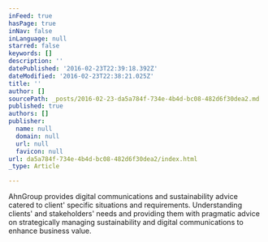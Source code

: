 ```yaml
---
inFeed: true
hasPage: true
inNav: false
inLanguage: null
starred: false
keywords: []
description: ''
datePublished: '2016-02-23T22:39:18.392Z'
dateModified: '2016-02-23T22:38:21.025Z'
title: ''
author: []
sourcePath: _posts/2016-02-23-da5a784f-734e-4b4d-bc08-482d6f30dea2.md
published: true
authors: []
publisher:
  name: null
  domain: null
  url: null
  favicon: null
url: da5a784f-734e-4b4d-bc08-482d6f30dea2/index.html
_type: Article

---
```

AhnGroup provides digital communications and sustainability advice catered to client' specific situations and requirements. Understanding clients' and stakeholders' needs and providing them with pragmatic advice on strategically managing sustainability and digital communications to enhance business value.